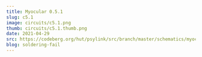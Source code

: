 ```yaml
---
title: Myocular 0.5.1
slug: c5.1
image: circuits/c5.1.png
thumb: circuits/c5.1.thumb.png
date: 2021-04-29
src: https://codeberg.org/hut/psylink/src/branch/master/schematics/myocular0.5.1.sch
blog: soldering-fail
---
```

